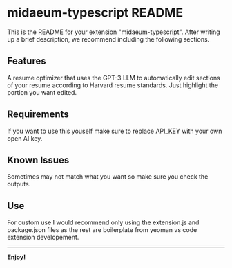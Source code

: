 # midaeum-typescript README

This is the README for your extension "midaeum-typescript". After writing up a brief description, we recommend including the following sections.

## Features

A resume optimizer that uses the GPT-3 LLM to automatically edit sections of your resume according to Harvard resume standards. Just highlight the portion you want edited.

## Requirements

If you want to use this youself make sure to replace API_KEY with your own open AI key.

## Known Issues

Sometimes may not match what you want so make sure you check the outputs.

## Use

For custom use I would recommend only using the extension.js and package.json files as the rest are boilerplate from yeoman vs code extension developement.

---

**Enjoy!**
